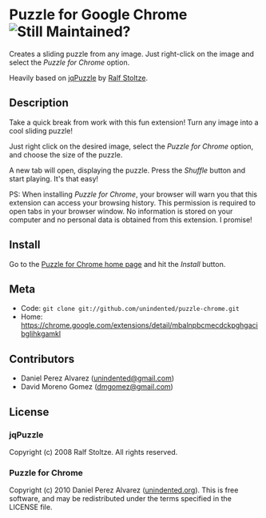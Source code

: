 # Puzzle for Google Chrome ![Still Maintained?](http://stillmaintained.com/unindented/puzzle-chrome.png)

Creates a sliding puzzle from any image. Just right-click on the image and select the *Puzzle for Chrome* option.

Heavily based on [jqPuzzle](http://www.2meter3.de/jqPuzzle/) by [Ralf Stoltze](http://www.2meter3.de/).

## Description

Take a quick break from work with this fun extension! Turn any image into a cool sliding puzzle!

Just right click on the desired image, select the *Puzzle for Chrome* option, and choose the size of the puzzle.

A new tab will open, displaying the puzzle. Press the *Shuffle* button and start playing. It's that easy!

PS: When installing *Puzzle for Chrome*, your browser will warn you that this extension can access your browsing history. This permission is required to open tabs in your browser window. No information is stored on your computer and no personal data is obtained from this extension. I promise!

## Install

Go to the [Puzzle for Chrome home page](https://chrome.google.com/extensions/detail/mbalnpbcmecdckpghgacibglihkgamkl) and hit the *Install* button.

## Meta

* Code: `git clone git://github.com/unindented/puzzle-chrome.git`
* Home: <https://chrome.google.com/extensions/detail/mbalnpbcmecdckpghgacibglihkgamkl>

## Contributors

* Daniel Perez Alvarez ([unindented@gmail.com](mailto:unindented@gmail.com))
* David Moreno Gomez ([dmgomez@gmail.com](mailto:dmgomez@gmail.com))

## License

### jqPuzzle

Copyright (c) 2008 Ralf Stoltze. All rights reserved.

### Puzzle for Chrome

Copyright (c) 2010 Daniel Perez Alvarez ([unindented.org](http://unindented.org/)). This is free software, and may be redistributed under the terms specified in the LICENSE file.

